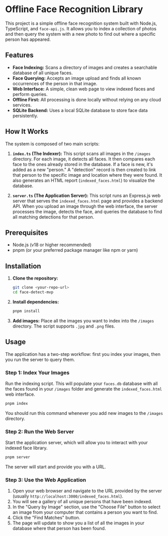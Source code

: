 # Offline Face Recognition Library

This project is a simple offline face recognition system built with Node.js, TypeScript, and `face-api.js`. It allows you to index a collection of photos and then query the system with a new photo to find out where a specific person has appeared.

## Features

- **Face Indexing:** Scans a directory of images and creates a searchable database of all unique faces.
- **Face Querying:** Accepts an image upload and finds all known occurrences of the person in that image.
- **Web Interface:** A simple, clean web page to view indexed faces and perform queries.
- **Offline First:** All processing is done locally without relying on any cloud services.
- **SQLite Backend:** Uses a local SQLite database to store face data persistently.

## How It Works

The system is composed of two main scripts:

1.  **`index.ts` (The Indexer):** This script scans all images in the `/images` directory. For each image, it detects all faces. It then compares each face to the ones already stored in the database. If a face is new, it's added as a new "person." A "detection" record is then created to link that person to the specific image and location where they were found. It also generates an HTML report (`indexed_faces.html`) to visualize the database.

2.  **`server.ts` (The Application Server):** This script runs an Express.js web server that serves the `indexed_faces.html` page and provides a backend API. When you upload an image through the web interface, the server processes the image, detects the face, and queries the database to find all matching detections for that person.

## Prerequisites

- Node.js (v18 or higher recommended)
- pnpm (or your preferred package manager like npm or yarn)

## Installation

1.  **Clone the repository:**
    ```bash
    git clone <your-repo-url>
    cd face-detect-mvp
    ```

2.  **Install dependencies:**
    ```bash
    pnpm install
    ```

3.  **Add images:** Place all the images you want to index into the `/images` directory. The script supports `.jpg` and `.png` files.

## Usage

The application has a two-step workflow: first you index your images, then you run the server to query them.

### Step 1: Index Your Images

Run the indexing script. This will populate your `faces.db` database with all the faces found in your `/images` folder and generate the `indexed_faces.html` web interface.

```bash
pnpm index
```

You should run this command whenever you add new images to the `/images` directory.

### Step 2: Run the Web Server

Start the application server, which will allow you to interact with your indexed face library.

```bash
pnpm server
```

The server will start and provide you with a URL.

### Step 3: Use the Web Application

1.  Open your web browser and navigate to the URL provided by the server (usually `http://localhost:3000/indexed_faces.html`).
2.  You will see a gallery of all unique persons that have been indexed.
3.  In the "Query by Image" section, use the "Choose File" button to select an image from your computer that contains a person you want to find.
4.  Click the "Find Matches" button.
5.  The page will update to show you a list of all the images in your database where that person has been found.
